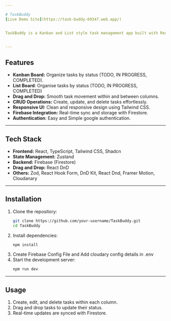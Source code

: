 ```yaml
---

# TaskBuddy
[Live Demo Site](https://task-buddy-69347.web.app/)


TaskBuddy is a Kanban and List style task management app built with React, TypeScript, and Firebase. It helps you organize tasks efficiently with drag-and-drop functionality, category filters, and smooth transitions.


---
```


## Features

- **Kanban Board:** Organize tasks by status (TODO, IN PROGRESS, COMPLETED).
- **List Board**: Organise tasks by status (TODO, IN PROGRESS, COMPLETED)
- **Drag and Drop:** Smooth task movement within and between columns.
- **CRUD Operations:** Create, update, and delete tasks effortlessly.
- **Responsive UI:** Clean and responsive design using Tailwind CSS.
- **Firebase Integration:** Real-time sync and storage with Firestore.
- **Authentication**: Easy and Simple google authentication.

---

## Tech Stack

- **Frontend:** React, TypeScript, Tailwind CSS, Shadcn
- **State Management:** Zustand
- **Backend:** Firebase (Firestore)
- **Drag and Drop:** React DnD
- **Others:** Zod, React Hook Form, DnD Kit, React Dnd, Framer Motion, Cloudanary

---

## Installation

1. Clone the repository:
    ```bash
    git clone https://github.com/your-username/TaskBuddy.git
    cd TaskBuddy
    ```
2. Install dependencies:
    ```bash
    npm install
    ```
3. Create Firebase Config File and Add cloudary config details in .env
4. Start the development server:
    ```bash
    npm run dev
    ```

---

## Usage

1. Create, edit, and delete tasks within each column.
2. Drag and drop tasks to update their status.
3. Real-time updates are synced with Firestore.
